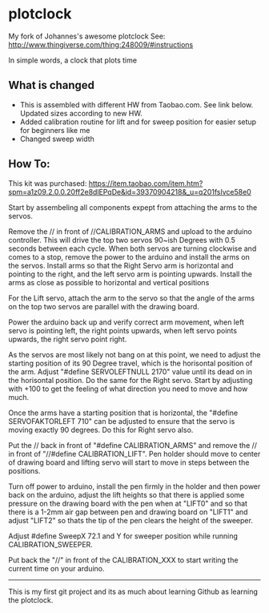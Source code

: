 plotclock
=========

My fork of Johannes's awesome plotclock
See: http://www.thingiverse.com/thing:248009/#instructions

In simple words, a clock that plots time

What is changed
-------------
- This is assembled with different HW from Taobao.com. See link below. Updated sizes according to new HW.
- Added calibration routine for lift and for sweep position for easier setup for beginners like me
- Changed sweep width

How To:
--------
This kit was purchased: https://item.taobao.com/item.htm?spm=a1z09.2.0.0.20ff2e8dlEPqDe&id=39370904218&_u=q201fslvce58e0

Start by assembeling all components expept from attaching the arms to the servos.

Remove the // in front of //CALIBRATION_ARMS and upload to the arduino controller. This will drive the top two servos 90~ish Degrees with 0.5 seconds between each cycle. 
When both servos are turning clockwise and comes to a stop, remove the power to the arduino and install the arms on the servos. Install arms so that the Right Servo arm is horizontal and pointing to the right, and the left servo arm is pointing upwards. 
Install the arms as close as possible to horizontal and vertical positions

For the Lift servo, attach the arm to the servo so that the angle of the arms on the top two servos are parallel with the drawing board.

Power the arduino back up and verify correct arm movement, when left servo is pointing left, the right points upwards, when left servo points upwards, the right servo point right. 

As the servos are most likely not bang on at this point, we need to adjust the starting position of its 90 Degree travel, which is the horisontal position of the arm.
Adjust "#define SERVOLEFTNULL 2170" value until its dead on in the horisontal position. Do the same for the Right servo. Start by adjusting with +100 to get the feeling of what direction you need to move and how much.

Once the arms have a starting position that is horizontal, the "#define SERVOFAKTORLEFT 710" can be adjusted to ensure that the servo is moving exactly 90 degrees. Do this for Right servo also.

Put the // back in front of "#define CALIBRATION_ARMS" and remove the // in front of "//#define CALIBRATION_LIFT".
Pen holder should move to center of drawing board and lifting servo will start to move in steps between the positions.

Turn off power to arduino, install the pen firmly in the holder and then power back on the arduino, adjust the lift heights so that there is applied some pressure on the drawing board with the pen when at "LIFT0" and so that there is a 1-2mm air gap between pen and drawing board on "LIFT1" and adjust "LIFT2" so thats the tip of the pen clears the height of the sweeper.

Adjust #define SweepX 72.1 and Y for sweeper position while running CALIBRATION_SWEEPER.

Put back the "//" in front of the CALIBRATION_XXX to start writing the current time on your arduino.



------------------------

This is my first git project and its as much about learning Github as learning the plotclock.
